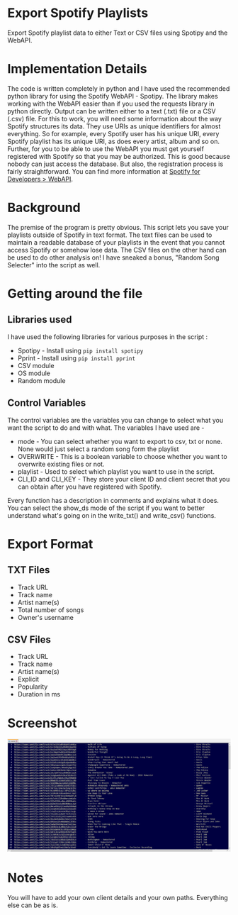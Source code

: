 # Export Spotify Playlists
Export Spotify playlist data to either Text or CSV files using Spotipy and the WebAPI.

# Implementation Details
The code is written completely in python and I have used the recommended python library for using the Spotify WebAPI - Spotipy. The library makes working with the WebAPI easier than if you used the requests library in python directly. Output can be written either to a text (.txt) file or a CSV (.csv) file. For this to work, you will need some information about the way Spotify structures its data. They use URIs as unique identifiers for almost everything. So for example, every Spotify user has his unique URI, every Spotify playlist has its unique URI, as does every artist, album and so on. Further, for you to be able to use the WebAPI you must get yourself registered with Spotify so that you may be authorized. This is good because nobody can just access the database. But also, the registration process is fairly straightforward. You can find more information at [Spotify for Developers > WebAPI](https://developer.spotify.com/documentation/web-api/).

# Background 
The premise of the program is pretty obvious. This script lets you save your playlists outside of Spotify in text format. The text files can be used to maintain a readable database of your playlists in the event that you cannot access Spotify or somehow lose data. The CSV files on the other hand can be used to do other analysis on! I have sneaked a bonus, "Random Song Selecter" into the script as well.

# Getting around the file
## Libraries used
I have used the following libraries for various purposes in the script : 
* Spotipy - Install using `pip install spotipy`
* Pprint - Install using `pip install pprint`
* CSV module
* OS module
* Random module

## Control Variables
The control variables are the variables you can change to select what you want the script to do and with what. The variables I have used are - 
* mode - You can select whether you want to export to csv, txt or none. None would just select a random song form the playlist
* OVERWRITE - This is a boolean variable to choose whether you want to overwrite existing files or not.
* playlist - Used to select which playlist you want to use in the script.
* CLI_ID and CLI_KEY - They store your client ID and client secret that you can obtain after you have registered with Spotify.

Every function has a description in comments and explains what it does. You can select the show_ds mode of the script if you want to better understand what's going on in the write_txt() and write_csv() functions.

# Export Format
## TXT Files
* Track URL
* Track name
* Artist name(s)
* Total number of songs
* Owner's username

## CSV Files
* Track URL
* Track name
* Artist name(s)
* Explicit
* Popularity
* Duration in ms

# Screenshot
![The txt file](txtScreenshot.png)

# Notes
You will have to add your own client details and your own paths. Everything else can be as is.